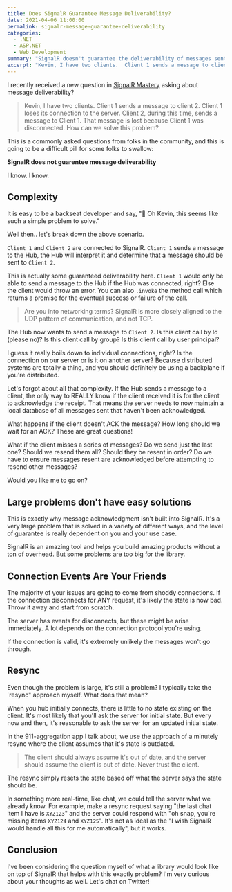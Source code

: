 ```yaml
---
title: Does SignalR Guarantee Message Deliverability?
date: 2021-04-06 11:00:00
permalink: signalr-message-guarantee-deliverability
categories:
  - .NET
  - ASP.NET
  - Web Development
summary: "SignalR doesn't guarantee the deliverability of messages sent from the server.  This might be a problem for you, so let's discuss the problem and why SignalR doesn't try to solve it automatically."
excerpt: "Kevin, I have two clients.  Client 1 sends a message to client 2.  Client 1 loses its connection to the server.  Client 2, during this time, sends a message to Client 1.  That message is lost because Client 1 was disconnected.  How can we solve this problem?"
---
```


I recently received a new question in [SignalR Mastery](https://www.udemy.com/course/signalr-mastery/learn/?referralCode=5F129296A976F8353B79) asking about message deliverability?

> Kevin, I have two clients.  Client 1 sends a message to client 2.  Client 1 loses its connection to the server.  Client 2, during this time, sends a message to Client 1.  That message is lost because Client 1 was disconnected.  How can we solve this problem?

This is a commonly asked questions from folks in the community, and this is going to be a difficult pill for some folks to swallow:

**SignalR does not guarentee message deliverability**

I know.  I know.  

## Complexity

It is easy to be a backseat developer and say, "🧐 Oh Kevin, this seems like such a simple problem to solve."

Well then.. let's break down the above scenario.

`Client 1` and `Client 2` are connected to SignalR.  `Client 1` sends a message to the Hub, the Hub will interpret it and determine that a message should be sent to `Client 2`.  

This is actually some guaranteed deliverability here.  `Client 1` would only be able to send a message to the Hub if the Hub was connected, right?  Else the client would throw an error.  You can also `.invoke` the method call which returns a promise for the eventual success or failure of the call.  

> Are you into networking terms?  SignalR is more closely aligned to the UDP pattern of communication, and not TCP.

The Hub now wants to send a message to `Client 2`.  Is this client call by Id (please no)?  Is this client call by group?  Is this client call by user principal?  

I guess it really boils down to individual connections, right?  Is the connection on our server or is it on another server?  Because distributed systems are totally a thing, and you should definitely be using a backplane if you're distributed.  

Let's forgot about all that complexity.  If the Hub sends a message to a client, the only way to REALLY know if the client received it is for the client to acknowledge the receipt.  That means the server needs to now maintain a local database of all messages sent that haven't been acknowledged.  

What happens if the client doesn't ACK the message?  How long should we wait for an ACK?  These are great questions!

What if the client misses a series of messages?  Do we send just the last one?  Should we resend them all?  Should they be resent in order?  Do we have to ensure messages resent are acknowledged before attempting to resend other messages?

Would you like me to go on?


## Large problems don't have easy solutions

This is exactly why message acknowledgment isn't built into SignalR.  It's a very large problem that is solved in a variety of different ways, and the level of guarantee is really dependent on you and your use case.  

SignalR is an amazing tool and helps you build amazing products without a ton of overhead.  But some problems are too big for the library.  

## Connection Events Are Your Friends

The majority of your issues are going to come from shoddy connections.  If the connection disconnects for ANY request, it's likely the state is now bad.  Throw it away and start from scratch.

The server has events for disconnects, but these might be arise immediately.  A lot depends on the connection protocol you're using.  

If the connection is valid, it's extremely unlikely the messages won't go through.  

## Resync

Even though the problem is large, it's still a problem?  I typically take the `resync" approach myself.  What does that mean?

When you hub initially connects, there is little to no state existing on the client.  It's most likely that you'll ask the server for initial state.  But every now and then, it's reasonable to ask the server for an updated initial state.

In the 911-aggregation app I talk about, we use the approach of a minutely resync where the client assumes that it's state is outdated.

> The client should always assume it's out of date, and the server should assume the client is out of date.  Never trust the client.

The resync simply resets the state based off what the server says the state should be.

In something more real-time, like chat, we could tell the server what we already know.  For example, make a resync request saying "the last chat item I have is `XYZ123`" and the server could respond with "oh snap, you're missing items `XYZ124` and `XYZ125`".  It's not as ideal as the "I wish SignalR would handle all this for me automatically", but it works.

## Conclusion

I've been considering the question myself of what a library would look like on top of SignalR that helps with this exactly problem?  I'm very curious about your thoughts as well.  Let's chat on Twitter!
